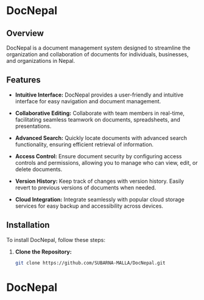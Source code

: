 # DocNepal

## Overview

DocNepal is a document management system designed to streamline the organization and collaboration of documents for individuals, businesses, and organizations in Nepal.

## Features

- **Intuitive Interface:** DocNepal provides a user-friendly and intuitive interface for easy navigation and document management.

- **Collaborative Editing:** Collaborate with team members in real-time, facilitating seamless teamwork on documents, spreadsheets, and presentations.

- **Advanced Search:** Quickly locate documents with advanced search functionality, ensuring efficient retrieval of information.

- **Access Control:** Ensure document security by configuring access controls and permissions, allowing you to manage who can view, edit, or delete documents.

- **Version History:** Keep track of changes with version history. Easily revert to previous versions of documents when needed.

- **Cloud Integration:** Integrate seamlessly with popular cloud storage services for easy backup and accessibility across devices.

## Installation

To install DocNepal, follow these steps:

1. **Clone the Repository:**
   ```bash
   git clone https://github.com/SUBARNA-MALLA/DocNepal.git
# DocNepal
